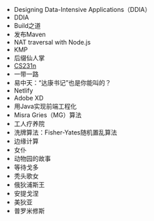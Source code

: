 - Designing Data-Intensive Applications（DDIA）
- DDIA
- Build之道
- 发布Maven
- NAT traversal with Node.js
- KMP
- 后缀仙人掌
- [CS231n](https://study.163.com/course/introduction/1003223001.htm)
- 一带一路
- 易中天：“达康书记”也是你能叫的？
- Netlify
- Adobe XD
- 用Java实现前端工程化
- Misra Gries（MG）算法
- 工人疗养院
- 洗牌算法：Fisher-Yates随机置乱算法
- 边缘计算
- 女仆
- 动物园的故事
- 等待戈多
- 秃头歌女
- 俄狄浦斯王
- 安提戈涅
- 美狄亚
- 普罗米修斯